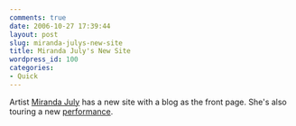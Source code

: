 ```yaml
---
comments: true
date: 2006-10-27 17:39:44
layout: post
slug: miranda-julys-new-site
title: Miranda July's New Site
wordpress_id: 100
categories:
- Quick
---
```


Artist [Miranda July](http://mirandajuly.com/) has a new site with a blog as the front page. She's also touring a new [performance](http://mirandajuly.com/performances).
